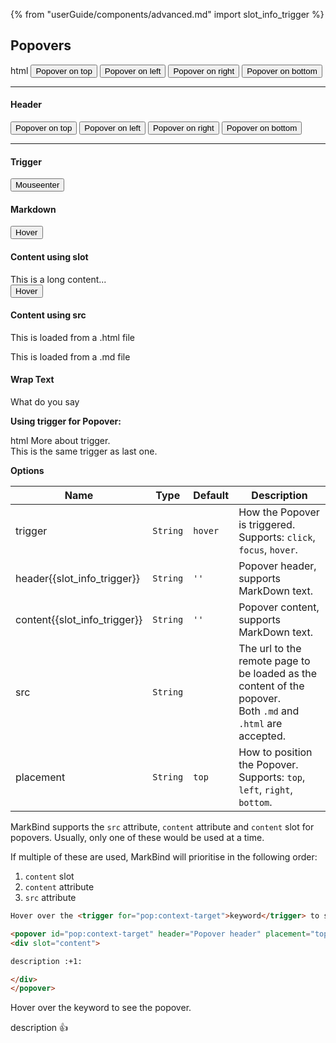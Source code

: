 {% from "userGuide/components/advanced.md" import slot_info_trigger %}

## Popovers

<include src="codeAndOutput.md" boilerplate >
<variable name="highlightStyle">html</variable>
<variable name="code">
<popover content="Lorem ipsum dolor sit amet" placement="top">
  <button class="btn btn-secondary">Popover on top</button>
</popover>
<popover content="Lorem ipsum dolor sit amet" placement="left">
  <button class="btn btn-secondary">Popover on left</button>
</popover>
<popover content="Lorem ipsum dolor sit amet" placement="right">
  <button class="btn btn-secondary">Popover on right</button>
</popover>
<popover content="Lorem ipsum dolor sit amet" placement="bottom">
  <button class="btn btn-secondary">Popover on bottom</button>
</popover>
<hr>
<h4 class="no-index">Header</h4>
<popover header="Header" content="Lorem ipsum dolor sit amet" placement="top">
  <button class="btn btn-secondary">Popover on top</button>
</popover>
<popover header="Header" content="Lorem ipsum dolor sit amet" placement="left">
  <button class="btn btn-secondary">Popover on left</button>
</popover>
<popover header="Header" content="Lorem ipsum dolor sit amet" placement="right">
  <button class="btn btn-secondary">Popover on right</button>
</popover>
<popover header="Header" content="Lorem ipsum dolor sit amet" placement="bottom">
  <button class="btn btn-secondary">Popover on bottom</button>
</popover>
<hr />
<h4 class="no-index">Trigger</h4>
<p>
  <popover header="Header" content="Lorem ipsum dolor sit amet" placement="top" trigger="hover">
    <button class="btn btn-secondary">Mouseenter</button>
  </popover>
</p>
<h4 class="no-index">Markdown</h4>
<p>
  <popover header="**Emoji header** :rocket:" content="!!emoji!! content :cat:">
    <button class="btn btn-secondary">Hover</button>
  </popover>
</p>
<h4 class="no-index">Content using slot</h4>
<p>
  <popover header="**Emoji header** :rocket:">
    <div slot="content">
      This is a long content...
    </div>
    <button class="btn btn-secondary">Hover</button>
  </popover>
</p>
<h4 class="no-index">Content using src</h4>
<p>
  <popover header="From a HTML file" src="{{ baseUrl }}/userGuide/syntax/extra/loadContent.html#fragment">
    This is loaded from a .html file
  </popover>
</p>
<p>
  <popover header="From a MarkDown file" src="{{ baseUrl }}/userGuide/formattingContents.md#overview">
    This is loaded from a .md file
  </popover>
</p>
<h4 class="no-index">Wrap Text</h4>
<p>
  <popover header="false" content="Nice!">What do you say</popover>
</p>
</variable>
</include>

**Using trigger for Popover:**<br>

<include src="codeAndOutput.md" boilerplate >
<variable name="highlightStyle">html</variable>
<variable name="code">
More about <trigger for="pop:trigger_id">trigger</trigger>.
<popover id="pop:trigger_id" content="This popover is triggered by a trigger"></popover>
<br>
This is the same <trigger for="pop:trigger_id">trigger</trigger> as last one.
</variable>
</include>

<panel header="More about triggers">
<include src="extra/triggers.md" />
</panel>

<br>

****Options****

| Name                         | Type     | Default | Description                                                                                                    |
| ---------------------------- | -------- | ------- | ---------------------------------------------------------------------------------------------------------------|
| trigger                      | `String` | `hover` | How the Popover is triggered.<br>Supports: `click`, `focus`, `hover`.                                          |
| header{{slot_info_trigger}}  | `String` | `''`    | Popover header, supports MarkDown text.                                                                        |
| content{{slot_info_trigger}} | `String` | `''`    | Popover content, supports MarkDown text.                                                                       |
| src                          | `String` |         | The url to the remote page to be loaded as the content of the popover.<br>Both `.md` and `.html` are accepted. |
| placement                    | `String` | `top`   | How to position the Popover.<br>Supports: `top`, `left`, `right`, `bottom`.                                    |

<box type="info" light>

MarkBind supports the `src` attribute, `content` attribute and `content` slot for popovers. 
Usually, only one of these would be used at a time.

If multiple of these are used, MarkBind will prioritise in the following order:
  1. `content` slot
  1. `content` attribute
  1. `src` attribute
</box>

<span id="short" class="d-none">

```html
Hover over the <trigger for="pop:context-target">keyword</trigger> to see the popover.

<popover id="pop:context-target" header="Popover header" placement="top">
<div slot="content">

description :+1:

</div>
</popover>
```
</span>

<span id="examples" class="d-none">

Hover over the <trigger for="pop:context-target">keyword</trigger> to see the popover.

<popover id="pop:context-target" header="Popover header" placement="top">
<div slot="content">

description :+1:

</div>
</popover>
</span>
